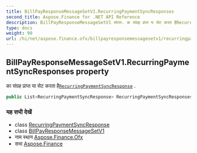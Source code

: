 ```yaml
---
title: BillPayResponseMessageSetV1.RecurringPaymentSyncResponses
second_title: Aspose.Finance for .NET API Reference
description: BillPayResponseMessageSetV1 संपत्त. क संग्रह प्रप्त य सेट करत हैRecurringPaymentSyncResponse .
type: docs
weight: 90
url: /hi/net/aspose.finance.ofx/billpayresponsemessagesetv1/recurringpaymentsyncresponses/
---
```

## BillPayResponseMessageSetV1.RecurringPaymentSyncResponses property

का संग्रह प्राप्त या सेट करता है[`RecurringPaymentSyncResponse`](../../../aspose.finance.ofx.billpay/recurringpaymentsyncresponse/) .

```csharp
public List<RecurringPaymentSyncResponse> RecurringPaymentSyncResponses { get; set; }
```

### यह सभी देखें

* class [RecurringPaymentSyncResponse](../../../aspose.finance.ofx.billpay/recurringpaymentsyncresponse/)
* class [BillPayResponseMessageSetV1](../)
* नाम स्थान [Aspose.Finance.Ofx](../../billpayresponsemessagesetv1/)
* सभा [Aspose.Finance](../../../)


